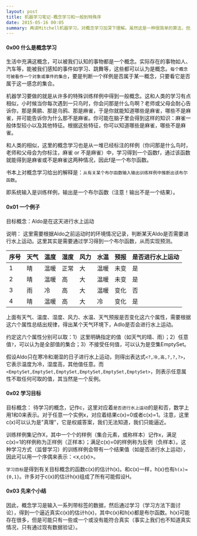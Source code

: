 ```yaml
---
layout: post
title: 机器学习笔记-概念学习和一般到特殊序
date: 2015-05-16 00:05
summary: 再读Mitchell机器学习，对概念学习加深下理解。虽然这是一种很简单的算法，但是对于入门来说，这一章节具有启发性。
---
```



#### 0x00 什么是概念学习
生活中充满这概念，可以被我们认知的事物都是一个概念。实际存在的事物如人、汽车等，能被我们感知的事件如学习、跳舞等，这些都可以认为是概念。`每个概念可被看作一个对象或事件的集合`，要是判断一个样例是否属于某一概念，只要看它是否属于这一感念的集合。

机器学习要做的就是从许多的特殊训练样例中得到一般概念。这和人类的学习有点相似，小时候当你每次遇到一只鸟时，你会问那是什么鸟啊？老师或父母会耐心告诉你，那是黄鹂、那是乌鸦、那是麻雀，于是你就能知道哪些是麻雀，哪些不是麻雀，并可能告诉你为什么那不是麻雀。你可能在脑子里会得到这样的知识：麻雀一般体型较小以及其他特征。根据这些特征，你可以知道哪些是麻雀，哪些不是麻雀。

和人类的相似，这里的概念学习也是从一堆已经标注的样例（你问那是什么鸟时，老师和父母会为你标注，麻雀 or 不是麻雀）中，学习得到一个函数f，通过该函数就能得到是麻雀或不是麻雀这两种情况，因此f是一个布尔函数。

书本上对概念学习给出的解释是：`从有关某个布尔函数输入输出训练样例中推断出该布尔函数`。

即系统输入是训练样例，输出是一个布尔函数（注意！输出不是一个结果）。

#### 0x01 一个例子
目标概念：Aldo是在这天进行水上运动

说明： 这里需要根据Aldo之前运动时的环境情况记录，判断某天Aldo是否需要进行水上运动。这里其实是需要通过学习得到一个布尔函数，从而实现预测。

| 序号 | 天气 | 温度 | 湿度 | 风力 | 水温 | 预报 | 是否进行水上运动 |
| ---- | ---- | ---- | ---- | ---- | ---- | ---- | -----------------|
| 1    |  晴  | 温暖 | 正常 | 大   | 温暖 | 未变 | 是               |
| 2    |  晴  | 温暖 | 高   | 大   | 温暖 | 未变 | 是               |
| 3    |  雨  | 冷   | 高   | 大   | 温暖 | 变化 | 否               |
| 4    |  晴  | 温暖 | 高   | 大   | 冷   | 变化 | 是               |

上面有天气、温度、湿度、风力、水温、天气预报是否变化这六个属性，需要根据这六个属性总结出规律，得出某个天气环境下，Adlo是否会进行水上运动。

约定这六个属性分别可以取：1）这里明确指定的值（如天气的晴、雨）；2）任意值`?`，可以认为是全部值的集合；3）不接受任何值，可以认为是空集EmptySet。

假设Aldo只在寒冷和潮湿的日子进行水上运动，则得出表达式`<?,冷,高,?,?,?>`，它表示温度为冷，湿度高，其他值任意。而`<EmptySet,EmptySet,EmptySet,EmptySet,EmptySet,EmptySet>`，则表示任意属性不取任何可取的值，其当然是一个反例。

#### 0x02 学习目标
目标概念： 待学习的概念，记作c，这里对应着`是否进行水上运动`的是和否，数学上用1和0来表示。对于任意一个实例x，对应着结果c(x)=0或者c(x)=1。注意，这里c(x)可以认为是"真理"，它是权威答案，我们无法知道，我们只能逼近。

训练样例集记作X，其中一个个的样例（集合元素，或称样本）记作x，满足c(x)=1的样例称为正样例（正样本）；满足c(x)=0的样例称为反例（负样本）。这种学习方式（监督学习）的训练样例会带有一个结果值（如是否进行水上运动），因此可以用一个序偶来表示：<x,c(x)>。

`学习目标`是得到有关目标概念的函数c(x)的估计h(x)。和c(x)一样，h(x)也有`h(x)={0,1}`。许多对于c(x)的估计h(x)组成了所有可能假设H。

#### 0x03 先来个小结
因此，概念学习是输入一系列带标签的数据，然后通过学习（学习方法下面讨论），得到一个逼近真实c(x)的估计h(x)，其中c(x)和h(x)都是布尔函数。h(x)可能存在很多，但是可能只有一些或一个或没有能符合真实（事实上我们也不知道真实情况，只有通过现有数据验证）。






